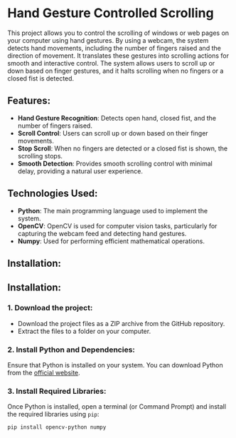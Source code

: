 # Hand Gesture Controlled Scrolling

This project allows you to control the scrolling of windows or web pages on your computer using hand gestures. By using a webcam, the system detects hand movements, including the number of fingers raised and the direction of movement. It translates these gestures into scrolling actions for smooth and interactive control. The system allows users to scroll up or down based on finger gestures, and it halts scrolling when no fingers or a closed fist is detected.

## Features:
- **Hand Gesture Recognition**: Detects open hand, closed fist, and the number of fingers raised.
- **Scroll Control**: Users can scroll up or down based on their finger movements.
- **Stop Scroll**: When no fingers are detected or a closed fist is shown, the scrolling stops.
- **Smooth Detection**: Provides smooth scrolling control with minimal delay, providing a natural user experience.

## Technologies Used:
- **Python**: The main programming language used to implement the system.
- **OpenCV**: OpenCV is used for computer vision tasks, particularly for capturing the webcam feed and detecting hand gestures.
- **Numpy**: Used for performing efficient mathematical operations.

## Installation:
## Installation:

### 1. Download the project:
   - Download the project files as a ZIP archive from the GitHub repository.
   - Extract the files to a folder on your computer.

### 2. Install Python and Dependencies:
   Ensure that Python is installed on your system. You can download Python from the [official website](https://www.python.org/downloads/).

### 3. Install Required Libraries:
   Once Python is installed, open a terminal (or Command Prompt) and install the required libraries using `pip`:

   ```bash
   pip install opencv-python numpy 
